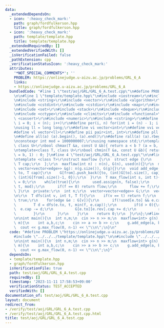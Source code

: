 ```yaml
---
data:
  _extendedDependsOn:
  - icon: ':heavy_check_mark:'
    path: graph/fordfulkerson.hpp
    title: graph/fordfulkerson.hpp
  - icon: ':heavy_check_mark:'
    path: template/template.hpp
    title: template/template.hpp
  _extendedRequiredBy: []
  _extendedVerifiedWith: []
  _isVerificationFailed: false
  _pathExtension: cpp
  _verificationStatusIcon: ':heavy_check_mark:'
  attributes:
    '*NOT_SPECIAL_COMMENTS*': ''
    PROBLEM: https://onlinejudge.u-aizu.ac.jp/problems/GRL_6_A
    links:
    - https://onlinejudge.u-aizu.ac.jp/problems/GRL_6_A
  bundledCode: "#line 1 \"test/aoj/GRL/GRL_6_A.test.cpp\"\n#define PROBLEM \"https://onlinejudge.u-aizu.ac.jp/problems/GRL_6_A\"\
    \n\n#line 1 \"template/template.hpp\"\n#include <iostream>\r\n#include <cmath>\r\
    \n#include <string>\r\n#include <vector>\r\n#include <algorithm>\r\n#include <tuple>\r\
    \n#include <cstdint>\r\n#include <cstdio>\r\n#include <map>\r\n#include <queue>\r\
    \n#include <set>\r\n#include <stack>\r\n#include <deque>\r\n#include <bitset>\r\
    \n#include <cctype>\r\n#include <climits>\r\n#include <functional>\r\n#include\
    \ <cassert>\r\n#include <numeric>\r\n#include <cstring>\r\n#define rep(i, n) for(int\
    \ i = 0; i < (n); i++)\r\n#define per(i, n) for(int i = (n) - 1; i >= 0; i--)\r\
    \nusing ll = long long;\r\n#define vi vector<int>\r\n#define vvi vector<vi>\r\n\
    #define vl vector<ll>\r\n#define pii pair<int, int>\r\n#define pll pair<ll, ll>\r\
    \n#define all(a) (a).begin(), (a).end()\r\n#define rall(a) (a).rbegin(), (a).rend()\r\
    \nconstexpr int mod = 1000000007;\r\nusing namespace std;\r\ntemplate<class T,\
    \ class U>\r\nbool chmax(T &a, const U &b){ return a < b ? (a = b, 1) : 0; }\r\
    \ntemplate<class T, class U>\r\nbool chmin(T &a, const U &b){ return a > b ? (a\
    \ = b, 1) : 0; }\n#line 4 \"test/aoj/GRL/GRL_6_A.test.cpp\"\n\n#line 1 \"graph/fordfulkerson.hpp\"\
    \ntemplate <class T>\r\nstruct maxflow {\r\n  struct edge {\r\n    int to,rev;\
    \ T cap;\r\n  };\r\n  maxflow(int n) : n(n), G(n), used(n){}\r\n  maxflow(const\
    \ vector<vector<edge>> &g): n(g.size()), G(g){}\r\n  void add_edge(int from, int\
    \ to, T cap){\r\n    G[from].push_back({to, (int)G[to].size(), cap});\r\n    G[to].push_back({from,\
    \ (int)G[from].size()-1, 0});\r\n  }\r\n  T max_flow(int s, int t){\r\n    T flow\
    \ = 0;\r\n    while(true){\r\n      used.assign(n, false);\r\n      T f = dfs(s,\
    \ t, mod);\r\n      if(f == 0) return flow;\r\n      flow += f;\r\n    }\r\n \
    \ }\r\n  private:\r\n  int n;\r\n  vector<vector<edge>> G;\r\n  vector<bool> used;\r\
    \n\r\n  T dfs(int v, int t, T f){\r\n    if(v == t) return f;\r\n    used[v] =\
    \ true;\r\n    for(edge &e : G[v]){\r\n      if(!used[e.to] && e.cap > 0){\r\n\
    \        T d = dfs(e.to, t, min(f, e.cap));\r\n        if(d > 0){\r\n        \
    \  e.cap -= d;\r\n          G[e.to][e.rev].cap += d;\r\n          return d;\r\n\
    \        }\r\n      }\r\n    }\r\n    return 0;\r\n  }\r\n};\n#line 6 \"test/aoj/GRL/GRL_6_A.test.cpp\"\
    \n\nint main(){\n  int n,m;\n  cin >> n >> m;\n  maxflow<int> g(n);\n  rep(i,\
    \ m){\n    int a,b,c;\n    cin >> a >> b >> c;\n    g.add_edge(a, b, c);\n  }\n\
    \  cout << g.max_flow(0, n-1) << \"\\n\";\n}\n"
  code: "#define PROBLEM \"https://onlinejudge.u-aizu.ac.jp/problems/GRL_6_A\"\n\n\
    #include \"../../../template/template.hpp\"\n\n#include \"../../../graph/fordfulkerson.hpp\"\
    \n\nint main(){\n  int n,m;\n  cin >> n >> m;\n  maxflow<int> g(n);\n  rep(i,\
    \ m){\n    int a,b,c;\n    cin >> a >> b >> c;\n    g.add_edge(a, b, c);\n  }\n\
    \  cout << g.max_flow(0, n-1) << \"\\n\";\n}"
  dependsOn:
  - template/template.hpp
  - graph/fordfulkerson.hpp
  isVerificationFile: true
  path: test/aoj/GRL/GRL_6_A.test.cpp
  requiredBy: []
  timestamp: '2023-11-11 17:58:53+09:00'
  verificationStatus: TEST_ACCEPTED
  verifiedWith: []
documentation_of: test/aoj/GRL/GRL_6_A.test.cpp
layout: document
redirect_from:
- /verify/test/aoj/GRL/GRL_6_A.test.cpp
- /verify/test/aoj/GRL/GRL_6_A.test.cpp.html
title: test/aoj/GRL/GRL_6_A.test.cpp
---
```

